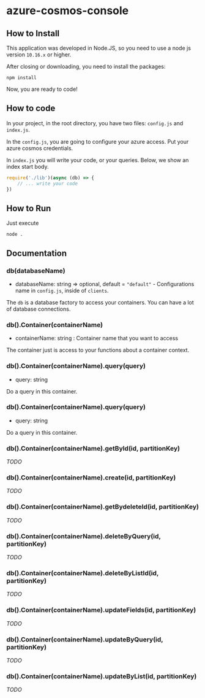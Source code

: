 # azure-cosmos-console

## How to Install

This application was developed in Node.JS, so you need to use a node js version `10.16.x` or higher.

After closing or downloading, you need to install the packages:

```
npm install
```

Now, you are ready to code!

## How to code

In your project, in the root directory, you have two files: `config.js` and `index.js`.

In the `config.js`, you are going to configure your azure access. Put your azure cosmos credentials.

In `index.js` you will write your code, or your queries. Below, we show an index start body.

```js
require('./lib')(async (db) => {
    // ... write your code
})
```

## How to Run

Just execute
```
node .
```

## Documentation

### db(databaseName)

- databaseName: string => optional, default = `"default"` - Configurations name in `config.js`, inside of `clients`.

The `db` is a database factory to access your containers. You can have a lot of database connections.

### db().Container(containerName)
- containerName: string : Container name that you want to access

The container just is access to your functions about a container context.


### db().Container(containerName).query(query)
- query: string

Do a query in this container.

### db().Container(containerName).query(query)
- query: string

Do a query in this container.

### db().Container(containerName).getById(id, partitionKey)
*TODO*

### db().Container(containerName).create(id, partitionKey)
*TODO*

### db().Container(containerName).getBydeleteId(id, partitionKey)
*TODO*

### db().Container(containerName).deleteByQuery(id, partitionKey)
*TODO*

### db().Container(containerName).deleteByListId(id, partitionKey)
*TODO*

### db().Container(containerName).updateFields(id, partitionKey)
*TODO*

### db().Container(containerName).updateByQuery(id, partitionKey)
*TODO*

### db().Container(containerName).updateByList(id, partitionKey)
*TODO*
